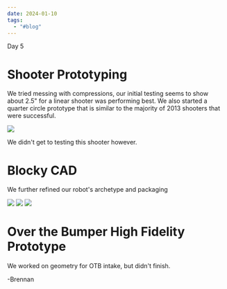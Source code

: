 ```yaml
---
date: 2024-01-10
tags:
  - "#blog"
---
```

Day 5
# Shooter Prototyping

We tried messing with compressions, our initial testing seems to show about 2.5" for a linear shooter was performing best. We also started a quarter circle prototype that is similar to the majority of 2013 shooters that were successful.

![](https://i.imgur.com/d7HED0w.png)

We didn't get to testing this shooter however.

# Blocky CAD

We further refined our robot's archetype and packaging

![](https://i.imgur.com/pRkmj8q.png)
![](https://i.imgur.com/QvTAc07.png)
![](https://i.imgur.com/yXy6ckm.png)

# Over the Bumper High Fidelity Prototype

We worked on geometry for OTB intake, but didn't finish.

-Brennan